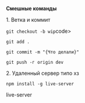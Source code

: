 <b>Смешные команды</b><p>
</p>1. Ветка и коммит<p>
</p><code>git checkout -b wip</code>code><p>
</p><code>git add .</code><p>
</p><code>git commit -m "{Что делали}"</code><p>
</p><code>git push -г origin dev</code><p>
</p>
</p>2. Удаленный сервер типо хз</code><p>
</p><code>npm install -g live-server</code><p>
</p>live-server<p>
